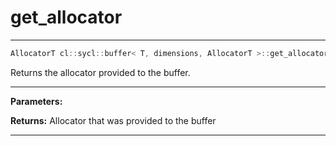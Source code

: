 # get_allocator

---

```cpp
AllocatorT cl::sycl::buffer< T, dimensions, AllocatorT >::get_allocator() const
```


Returns the allocator provided to the buffer. 


---
**Parameters:**

**Returns:** Allocator that was provided to the buffer 

---
